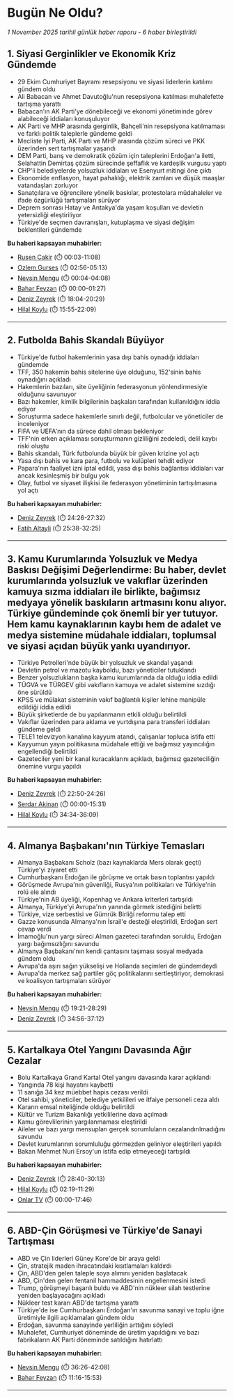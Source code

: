 # Bugün Ne Oldu?

*1 November 2025 tarihli günlük haber raporu - 6 haber birleştirildi*

## 1. Siyasi Gerginlikler ve Ekonomik Kriz Gündemde

- 29 Ekim Cumhuriyet Bayramı resepsiyonu ve siyasi liderlerin katılımı gündem oldu
- Ali Babacan ve Ahmet Davutoğlu'nun resepsiyona katılması muhalefette tartışma yarattı
- Babacan'ın AK Parti'ye dönebileceği ve ekonomi yönetiminde görev alabileceği iddiaları konuşuluyor
- AK Parti ve MHP arasında gerginlik, Bahçeli'nin resepsiyona katılmaması ve farklı politik taleplerle gündeme geldi
- Mecliste İyi Parti, AK Parti ve MHP arasında çözüm süreci ve PKK üzerinden sert tartışmalar yaşandı
- DEM Parti, barış ve demokratik çözüm için taleplerini Erdoğan'a iletti, Selahattin Demirtaş çözüm sürecinde şeffaflık ve kardeşlik vurgusu yaptı
- CHP'li belediyelerde yolsuzluk iddiaları ve Esenyurt mitingi öne çıktı
- Ekonomide enflasyon, hayat pahalılığı, elektrik zamları ve düşük maaşlar vatandaşları zorluyor
- Sanatçılara ve öğrencilere yönelik baskılar, protestolara müdahaleler ve ifade özgürlüğü tartışmaları sürüyor
- Deprem sonrası Hatay ve Antakya'da yaşam koşulları ve devletin yetersizliği eleştiriliyor
- Türkiye'de seçmen davranışları, kutuplaşma ve siyasi değişim beklentileri gündemde

**Bu haberi kapsayan muhabirler:**

- [Rusen Cakir](https://www.youtube.com/watch?v=wszRDyuBqu4&t=3s) (⏱️ 00:03-11:08)
- [Ozlem Gurses](https://www.youtube.com/watch?v=toUC8oqquWs&t=176s) (⏱️ 02:56-05:13)
- [Nevsin Mengu](https://www.youtube.com/watch?v=03d8Ze56Sew&t=4s) (⏱️ 00:04-04:08)
- [Bahar Feyzan](https://www.youtube.com/watch?v=800mVs_oSnk) (⏱️ 00:00-01:27)
- [Deniz Zeyrek](https://www.youtube.com/watch?v=J6diuRQQJzM&t=1084s) (⏱️ 18:04-20:29)
- [Hilal Koylu](https://www.youtube.com/watch?v=aYJ5YGgiA1E&t=955s) (⏱️ 15:55-22:09)

---

## 2. Futbolda Bahis Skandalı Büyüyor

- Türkiye'de futbol hakemlerinin yasa dışı bahis oynadığı iddiaları gündemde
- TFF, 350 hakemin bahis sitelerine üye olduğunu, 152'sinin bahis oynadığını açıkladı
- Hakemlerin bazıları, site üyeliğinin federasyonun yönlendirmesiyle olduğunu savunuyor
- Bazı hakemler, kimlik bilgilerinin başkaları tarafından kullanıldığını iddia ediyor
- Soruşturma sadece hakemlerle sınırlı değil, futbolcular ve yöneticiler de inceleniyor
- FIFA ve UEFA'nın da sürece dahil olması bekleniyor
- TFF'nin erken açıklaması soruşturmanın gizliliğini zedeledi, delil kaybı riski oluştu
- Bahis skandalı, Türk futbolunda büyük bir güven krizine yol açtı
- Yasa dışı bahis ve kara para, futbolu ve kulüpleri tehdit ediyor
- Papara'nın faaliyet izni iptal edildi, yasa dışı bahis bağlantısı iddiaları var ancak kesinleşmiş bir bulgu yok
- Olay, futbol ve siyaset ilişkisi ile federasyon yönetiminin tartışılmasına yol açtı

**Bu haberi kapsayan muhabirler:**

- [Deniz Zeyrek](https://www.youtube.com/watch?v=J6diuRQQJzM&t=1466s) (⏱️ 24:26-27:32)
- [Fatih Altayli](https://www.youtube.com/watch?v=z5ehKp0EO70&t=1538s) (⏱️ 25:38-32:25)

---

## 3. Kamu Kurumlarında Yolsuzluk ve Medya Baskısı Değişimi Değerlendirme: Bu haber, devlet kurumlarında yolsuzluk ve vakıflar üzerinden kamuya sızma iddiaları ile birlikte, bağımsız medyaya yönelik baskıların artmasını konu alıyor. Türkiye gündeminde çok önemli bir yer tutuyor. Hem kamu kaynaklarının kaybı hem de adalet ve medya sistemine müdahale iddiaları, toplumsal ve siyasi açıdan büyük yankı uyandırıyor.

- Türkiye Petrolleri'nde büyük bir yolsuzluk ve skandal yaşandı
- Devletin petrol ve mazotu kayboldu, bazı yöneticiler tutuklandı
- Benzer yolsuzlukların başka kamu kurumlarında da olduğu iddia edildi
- TÜGVA ve TÜRGEV gibi vakıfların kamuya ve adalet sistemine sızdığı öne sürüldü
- KPSS ve mülakat sisteminin vakıf bağlantılı kişiler lehine manipüle edildiği iddia edildi
- Büyük şirketlerde de bu yapılanmanın etkili olduğu belirtildi
- Vakıflar üzerinden para aklama ve yurtdışına para transferi iddiaları gündeme geldi
- TELE1 televizyon kanalına kayyum atandı, çalışanlar topluca istifa etti
- Kayyumun yayın politikasına müdahale ettiği ve bağımsız yayıncılığın engellendiği belirtildi
- Gazeteciler yeni bir kanal kuracaklarını açıkladı, bağımsız gazeteciliğin önemine vurgu yapıldı

**Bu haberi kapsayan muhabirler:**

- [Deniz Zeyrek](https://www.youtube.com/watch?v=J6diuRQQJzM&t=1370s) (⏱️ 22:50-24:26)
- [Serdar Akinan](https://www.youtube.com/watch?v=xke-mLKLOGw) (⏱️ 00:00-15:31)
- [Hilal Koylu](https://www.youtube.com/watch?v=aYJ5YGgiA1E&t=2074s) (⏱️ 34:34-36:09)

---

## 4. Almanya Başbakanı'nın Türkiye Temasları

- Almanya Başbakanı Scholz (bazı kaynaklarda Mers olarak geçti) Türkiye'yi ziyaret etti
- Cumhurbaşkanı Erdoğan ile görüşme ve ortak basın toplantısı yapıldı
- Görüşmede Avrupa'nın güvenliği, Rusya'nın politikaları ve Türkiye'nin rolü ele alındı
- Türkiye'nin AB üyeliği, Kopenhag ve Ankara kriterleri tartışıldı
- Almanya, Türkiye'yi Avrupa'nın yanında görmek istediğini belirtti
- Türkiye, vize serbestisi ve Gümrük Birliği reformu talep etti
- Gazze konusunda Almanya'nın İsrail'e desteği eleştirildi, Erdoğan sert cevap verdi
- İmamoğlu'nun yargı süreci Alman gazeteci tarafından soruldu, Erdoğan yargı bağımsızlığını savundu
- Almanya Başbakanı'nın kendi çantasını taşıması sosyal medyada gündem oldu
- Avrupa'da aşırı sağın yükselişi ve Hollanda seçimleri de gündemdeydi
- Avrupa'da merkez sağ partiler göç politikalarını sertleştiriyor, demokrasi ve koalisyon tartışmaları sürüyor

**Bu haberi kapsayan muhabirler:**

- [Nevsin Mengu](https://www.youtube.com/watch?v=03d8Ze56Sew&t=1161s) (⏱️ 19:21-28:29)
- [Deniz Zeyrek](https://www.youtube.com/watch?v=J6diuRQQJzM&t=2096s) (⏱️ 34:56-37:12)

---

## 5. Kartalkaya Otel Yangını Davasında Ağır Cezalar

- Bolu Kartalkaya Grand Kartal Otel yangını davasında karar açıklandı
- Yangında 78 kişi hayatını kaybetti
- 11 sanığa 34 kez müebbet hapis cezası verildi
- Otel sahibi, yöneticiler, belediye yetkilileri ve itfaiye personeli ceza aldı
- Kararın emsal niteliğinde olduğu belirtildi
- Kültür ve Turizm Bakanlığı yetkililerine dava açılmadı
- Kamu görevlilerinin yargılanmaması eleştirildi
- Aileler ve bazı yargı mensupları gerçek sorumluların cezalandırılmadığını savundu
- Devlet kurumlarının sorumluluğu görmezden geliniyor eleştirileri yapıldı
- Bakan Mehmet Nuri Ersoy'un istifa edip etmeyeceği tartışıldı

**Bu haberi kapsayan muhabirler:**

- [Deniz Zeyrek](https://www.youtube.com/watch?v=J6diuRQQJzM&t=1720s) (⏱️ 28:40-30:13)
- [Hilal Koylu](https://www.youtube.com/watch?v=aYJ5YGgiA1E&t=139s) (⏱️ 02:19-11:29)
- [Onlar TV](https://www.youtube.com/watch?v=e5CqtYCz-PI) (⏱️ 00:00-17:46)

---

## 6. ABD-Çin Görüşmesi ve Türkiye'de Sanayi Tartışması

- ABD ve Çin liderleri Güney Kore'de bir araya geldi
- Çin, stratejik maden ihracatındaki kısıtlamaları kaldırdı
- Çin, ABD'den gelen taleple soya alımını yeniden başlatacak
- ABD, Çin'den gelen fentanil hammaddesinin engellenmesini istedi
- Trump, görüşmeyi başarılı buldu ve ABD'nin nükleer silah testlerine yeniden başlayacağını açıkladı
- Nükleer test kararı ABD'de tartışma yarattı
- Türkiye'de ise Cumhurbaşkanı Erdoğan'ın savunma sanayi ve toplu iğne üretimiyle ilgili açıklamaları gündem oldu
- Erdoğan, savunma sanayinde yerliliğin arttığını söyledi
- Muhalefet, Cumhuriyet döneminde de üretim yapıldığını ve bazı fabrikaların AK Parti döneminde satıldığını hatırlattı

**Bu haberi kapsayan muhabirler:**

- [Nevsin Mengu](https://www.youtube.com/watch?v=03d8Ze56Sew&t=2186s) (⏱️ 36:26-42:08)
- [Bahar Feyzan](https://www.youtube.com/watch?v=800mVs_oSnk&t=676s) (⏱️ 11:16-15:53)

---

